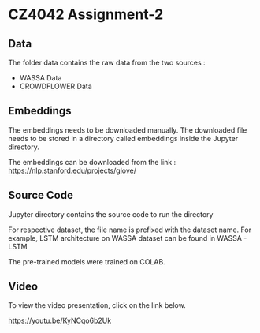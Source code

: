 # CZ4042 Assignment-2 

## Data

The folder data contains the raw data from the two sources : 
* WASSA Data
* CROWDFLOWER Data

## Embeddings
The embeddings needs to be downloaded manually. The downloaded file needs to be stored in a directory called embeddings inside the Jupyter directory. 

The embeddings can be downloaded from the link : https://nlp.stanford.edu/projects/glove/

## Source Code

Jupyter directory contains the source code to run the directory 

For respective dataset, the file name is prefixed with the dataset name. For example,  LSTM architecture on WASSA dataset can be found in WASSA - LSTM

The pre-trained models were trained on COLAB. 

## Video

To view the video presentation, click on the link below. 

https://youtu.be/KyNCqo6b2Uk
